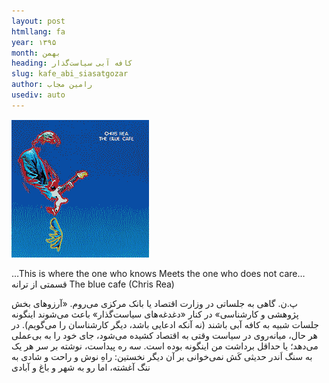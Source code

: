 ```yaml
---
layout: post
htmllang: fa
year: ۱۳۹۵
month: بهمن
heading: کافه آبی سیاست‌گذار
slug: kafe_abi_siasatgozar
author: رامین مجاب
usediv: auto
---
```


![fig](/assets/imgs/bluecafe.png)

…This is where the one who knows
        Meets the one who does not care…
قسمتی از ترانه The blue cafe (Chris Rea)

پ.ن. گاهی به جلساتی در وزارت اقتصاد یا بانک مرکزی می‌روم. «آرزوهای بخش پژوهشی و کارشناسی» در کنار «دغدغه‌های سیاست‌گذار» باعث می‌شوند اینگونه جلسات شبیه به کافه آبی باشند (نه آنکه ادعایی باشد، دیگر کارشناسان را می‌گویم). در هر حال، میانه‌روی در سیاست وقتی به اقتصاد کشیده می‌شود، جای خود را به بی‌عملی می‌دهد؛ یا حداقل برداشت من اینگونه بوده است.
سه ره پیداست،
نوشته بر سر هر یک به سنگ اَندر
حدیثی کَش نمی‌خوانی بر آن دیگر
نخستین: راهِ نوش و راحت و شادی
به ننگ آغشته، اما رو به شهر و باغ و آبادی


